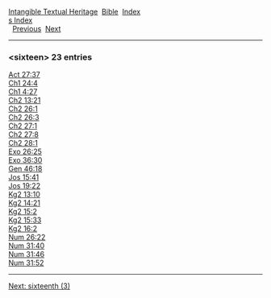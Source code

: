 [Intangible Textual Heritage](../../index)  [Bible](../index) 
[Index](index)   
[s Index](_s_)  
  [Previous](c10513)  [Next](c10515) 

------------------------------------------------------------------------

### &lt;sixteen&gt; 23 entries

[Act 27:37](../kjv/act027.htm#037)  
[Ch1 24:4](../kjv/ch1024.htm#004)  
[Ch1 4:27](../kjv/ch1004.htm#027)  
[Ch2 13:21](../kjv/ch2013.htm#021)  
[Ch2 26:1](../kjv/ch2026.htm#001)  
[Ch2 26:3](../kjv/ch2026.htm#003)  
[Ch2 27:1](../kjv/ch2027.htm#001)  
[Ch2 27:8](../kjv/ch2027.htm#008)  
[Ch2 28:1](../kjv/ch2028.htm#001)  
[Exo 26:25](../kjv/exo026.htm#025)  
[Exo 36:30](../kjv/exo036.htm#030)  
[Gen 46:18](../kjv/gen046.htm#018)  
[Jos 15:41](../kjv/jos015.htm#041)  
[Jos 19:22](../kjv/jos019.htm#022)  
[Kg2 13:10](../kjv/kg2013.htm#010)  
[Kg2 14:21](../kjv/kg2014.htm#021)  
[Kg2 15:2](../kjv/kg2015.htm#002)  
[Kg2 15:33](../kjv/kg2015.htm#033)  
[Kg2 16:2](../kjv/kg2016.htm#002)  
[Num 26:22](../kjv/num026.htm#022)  
[Num 31:40](../kjv/num031.htm#040)  
[Num 31:46](../kjv/num031.htm#046)  
[Num 31:52](../kjv/num031.htm#052)  

------------------------------------------------------------------------

[Next: sixteenth (3)](c10515)

